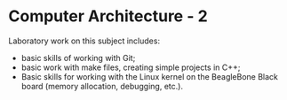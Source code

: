 # Computer Architecture - 2
Laboratory work on this subject includes:
- basic skills of working with Git;
- basic work with make files, creating simple projects in C++;
- Basic skills for working with the Linux kernel on the BeagleBone Black board (memory allocation, debugging, etc.).
